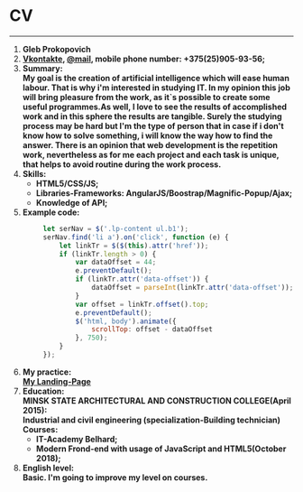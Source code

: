 # CV  
---  
1. **Gleb Prokopovich**  
2. **[Vkontakte](https://vk.com/fuck0p), [@mail](mailto:fanta_23@mail.ru), mobile phone number: +375(25)905-93-56;**  
3. **Summary:**  
   **My goal is the creation of artificial intelligence which will ease human labour. That is why i'm interested in studying IT. In my opinion this job will bring pleasure from the work, as it`s possible to create some useful programmes.As well, I love to see the results of accomplished work and in this sphere the results are tangible. Surely the studying process may be hard but I'm the type of person that in case if i don't know how to solve something, i will know the way how to find the answer. There is an opinion that web development is the repetition work, nevertheless as for me each project and each task is unique, that helps to avoid routine during the work process.**  
4. **Skills:**  
   * **HTML5/CSS/JS;**  
   * **Libraries-Frameworks: AngularJS/Boostrap/Magnific-Popup/Ajax;**  
   * **Knowledge of API;**  
5. **Example code:**
   ```javascript   
        let serNav = $('.lp-content ul.b1');  
        serNav.find('li a').on('click', function (e) {  
            let linkTr = $($(this).attr('href'));  
            if (linkTr.length > 0) {  
                var dataOffset = 44;  
                e.preventDefault();  
                if (linkTr.attr('data-offset')) {  
                    dataOffset = parseInt(linkTr.attr('data-offset'));  
                }  
                var offset = linkTr.offset().top;  
                e.preventDefault();  
                $('html, body').animate({  
                    scrollTop: offset - dataOffset  
                }, 750);  
            }  
        });
   ```
6. **My practice:**  
   **[My Landing-Page](https://myrzuk.github.io)**  
7. **Education:**  
    **MINSK STATE ARCHITECTURAL AND CONSTRUCTION COLLEGE(April 2015):**  
    **Industrial and civil engineering (specialization-Building technician)**  
    **Courses:**  
    * **IT-Academy Belhard;**  
    * **Modern Frond-end with usage of JavaScript and HTML5(October 2018);**  
8. **English level:**  
   **Basic. I'm going to improve my level on courses.**